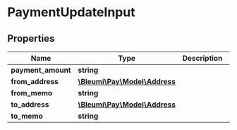 # PaymentUpdateInput

## Properties
Name | Type | Description | Notes
------------ | ------------- | ------------- | -------------
**payment_amount** | **string** |  | 
**from_address** | [**\Bleumi\Pay\Model\Address**](Address.md) |  | [optional] 
**from_memo** | **string** |  | [optional] 
**to_address** | [**\Bleumi\Pay\Model\Address**](Address.md) |  | 
**to_memo** | **string** |  | [optional] 

